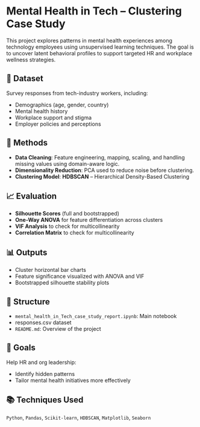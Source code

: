 # Mental Health in Tech – Clustering Case Study

This project explores patterns in mental health experiences among technology employees using unsupervised learning techniques. 
The goal is to uncover latent behavioral profiles to support targeted HR and workplace wellness strategies.

## 🧠 Dataset
Survey responses from tech-industry workers, including:
- Demographics (age, gender, country)
- Mental health history
- Workplace support and stigma
- Employer policies and perceptions

## 🧪 Methods
- **Data Cleaning**: Feature engineering, mapping, scaling, and handling missing values using domain-aware logic.
- **Dimensionality Reduction**: PCA used to reduce noise before clustering.
- **Clustering Model**: **HDBSCAN** – Hierarchical Density-Based Clustering

## 📈 Evaluation
- **Silhouette Scores** (full and bootstrapped)
- **One-Way ANOVA** for feature differentiation across clusters
- **VIF Analysis** to check for multicollinearity
- **Correlation Matrix** to check for multicollinearity

## 📊 Outputs
- Cluster horizontal bar charts
- Feature significance visualized with ANOVA and VIF
- Bootstrapped silhouette stability plots

## 📁 Structure
- `mental_health_in_Tech_case_study_report.ipynb`: Main notebook
-  responses.csv dataset
- `README.md`: Overview of the project

## 📌 Goals
Help HR and org leadership:
- Identify hidden patterns
- Tailor mental health initiatives more effectively

## 📚 Techniques Used
`Python`, `Pandas`, `Scikit-learn`, `HDBSCAN`, `Matplotlib`, `Seaborn`
